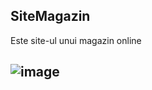 ## SiteMagazin
Este site-ul unui magazin online
## ![image](https://github.com/user-attachments/assets/b2a6ba6f-7234-4861-8d12-ccca83da7fd7)
